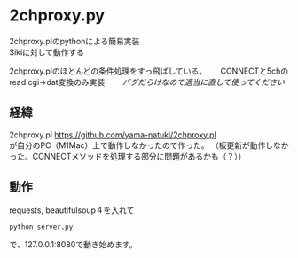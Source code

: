 # 2chproxy.py

2chproxy.plのpythonによる簡易実装  
Sikiに対して動作する　　

2chproxy.plのほとんどの条件処理をすっ飛ばしている。　　
CONNECTと5chのread.cgi->dat変換のみ実装　　
*バグだらけなので適当に直して使ってください*

## 経緯

2chproxy.pl
<https://github.com/yama-natuki/2chproxy.pl>  
が自分のPC（M1Mac）上で動作しなかったので作った。
（板更新が動作しなかった。CONNECTメソッドを処理する部分に問題があるかも（？））

## 動作

requests, beautifulsoup４を入れて　　

```sh
python server.py
```

で、127.0.0.1:8080で動き始めます。　　
